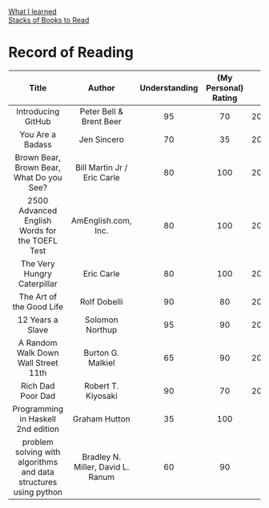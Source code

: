 <link rel="stylesheet" type="text/css" href="style.css">

[What I learned](wil.html)<br>
[Stacks of Books to Read](sobtr.html)<br>

# Record of Reading

| Title | Author | Understanding | (My Personal) Rating | Date | Genre |
|:---:|:---:|:---:|:---:|:---:|:---:|
| Introducing GitHub | Peter Bell & Brent Beer | 95 | 70 | 20201224 | Technology for SWE|
| You Are a Badass| Jen Sincero | 70 | 35 | 20201219 | Spirituality |
| Brown Bear, Brown Bear, What Do you See? | Bill Martin Jr / Eric Carle | 80 | 100 | 20201212 | Picture Book |
| 2500 Advanced English Words for the TOEFL Test | AmEnglish.com, Inc. | 80 | 100 | 20201207 | English |
| The Very Hungry Caterpillar | Eric Carle | 80 | 100 | 20201116 | Picture Book |
| The Art of the Good Life | Rolf Dobelli | 90 | 80 | 20201114 | Self-Help |
| 12 Years a Slave | Solomon Northup | 95 | 90 | 20200716 | History |
| A Random Walk Down Wall Street 11th | Burton G. Malkiel | 65 | 90 | 20200518 | Finance |
| Rich Dad Poor Dad | Robert T. Kiyosaki | 90 | 70 | 20200401 | Finance & Spirituality |
| Programming in Haskell 2nd edition | Graham Hutton | 35 | 100 | WIP | Computer Science |
| problem solving with algorithms and data structures using python | Bradley N. Miller, David L. Ranum | 60 | 90 | WIP | Computer Science |
